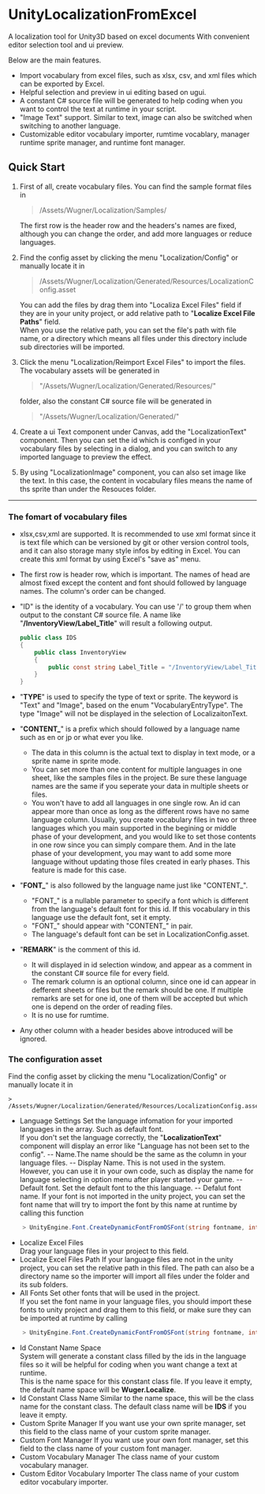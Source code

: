 # UnityLocalizationFromExcel
A localization tool for Unity3D based on excel documents With convenient editor selection tool and ui preview.

Below are the main features.
- Import vocabulary from excel files, such as xlsx, csv, and xml files which can be exported by Excel. 
- Helpful selection and preview in ui editing based on ugui.
- A constant C# source file will be generated to help coding when you want to control the text at runtime in your script.
- "Image Text" support. Similar to text, image can also be switched when switching to another language.
- Customizable editor vocabulary importer, rumtime vocablary, manager runtime sprite manager, and runtime font manager.

## Quick Start
1. First of all, create vocabulary files. You can find the sample format files in 
	> /Assets/Wugner/Localization/Samples/
	
	The first row is the header row and the headers's names are fixed, although you can change the order, and add more languages or reduce languages.
	
2. Find the config asset by clicking the menu "Localization/Config" or manually locate it in 
	> /Assets/Wugner/Localization/Generated/Resources/LocalizationConfig.asset
	
	You can add the files by drag them into "Localiza Excel Files" field if they are in your unity project, or add relative path to "**Localize Excel File Paths**" field.  
	When you use the relative path, you can set the file's path with file name, or a directory which means all files under this directory include sub directories will be imported.
	
3. Click the menu "Localization/Reimport Excel Files" to import the files. The vocabulary assets will be generated in 
	> "/Assets/Wugner/Localization/Generated/Resources/"  
	
	folder, also the constant C# source file will be generated in 
	> "/Assets/Wugner/Localization/Generated/"
	
4. Create a ui Text component under Canvas, add the "LocalizationText" component. Then you can set the id which is configed in your vocabulary files by selecting in a dialog, and you can switch to any imported language to preview the effect.
5. By using "LocalizationImage" component, you can also set image like the text. In this case, the content in vocabulary files means the name of ths sprite than under the Resouces folder.

***
### The fomart of vocabulary files
- xlsx,csv,xml are supported. It is recommended to use xml format since it is text file which can be versioned by git or other version control tools, and it can also storage many style infos by editing in Excel. You can create this xml format by using Excel's "save as" menu.
- The first row is header row, which is important. The names of head are almost fixed except the content and font should followed by language names. The column's order can be changed.
- "ID" is the identity of a vocabulary. You can use '/' to group them when output to the constant C# source file.
	A name like "**/InventoryView/Label_Title**" will result a following output.
		
	``` C#
	public class IDS
	{
		public class InventoryView
		{
			public const string Label_Title = "/InventoryView/Label_Title";
		}
	}
	```
- "**TYPE**" is used to specify the type of text or sprite. The keyword is "Text" and "Image", based on the enum "VocabularyEntryType".
		The type "Image" will not be displayed in the selection of LocalizaitonText.
- "**CONTENT_**" is a prefix which should followed by a language name such as en or jp or what ever you like.  
	- The data in this column is the actual text to display in text mode, or a sprite name in sprite mode.  
	- You can set more than one content for multiple languages in one sheet, like the samples files in the project. Be sure these language names are the same if you seperate your data in multiple sheets or files.  
	- You won't have to add all languages in one single row. An id can appear more than once as long as the different rows have no same language column. Usually, you create vocabulary files in two or three languages which you main supported in the begining or middle phase of your development, and you would like to set those contents in one row since you can simply compare them. And in the late phase of your development, you may want to add some more language without updating those files created in early phases. This feature is made for this case.
- "**FONT_**" is also followed by the language name just like "CONTENT_".  
	- "FONT_" is a nullable parameter to specify a font which is different from the language's default font for this id. If this vocabulary in this language use the default font, set it empty.   
	- "FONT_" should appear with "CONTENT_" in pair.  
	- The language's default font can be set in LocalizationConfig.asset.
- "**REMARK**" is the comment of this id.
	- It will displayed in id selection window, and appear as a comment in the constant C# source file for every field.
	- The remark column is an optional column, since one id can appear in defferent sheets or files but the remark should be one. If multiple remarks are set for one id, one of them will be accepted but which one is depend on the order of reading files.
	- It is no use for rumtime.
- Any other column with a header besides above introduced will be ignored.



### The configuration asset  
Find the config asset by clicking the menu "Localization/Config" or manually locate it in  
	
	> /Assets/Wugner/Localization/Generated/Resources/LocalizationConfig.asset
- Language Settings
Set the language infomation for your imported languages in the array. Such as default font.  
If you don't set the language correctly, the "**LocalizationText**" component will display an error like "Language has not been set to the config".
-- Name.The name should be the same as the column in your language files.
-- Display Name. This is not used in the system. However, you can use it in your own code, such as display the name for language selecting in option menu after player started your game.
-- Default font. Set the default font to the this language.
-- Defalut font name. If your font is not imported in the unity project, you can set the font name that will try to import the font by this name at runtime by calling this function
``` C#
	> UnityEngine.Font.CreateDynamicFontFromOSFont(string fontname, int size)
```
- Localize Excel Files  
Drag your language files in your project to this field.  
- Localize Excel Files Path
If your language files are not in the unity project, you can set the relative path in this filed. The path can also be a directory name so the importer will import all files under the folder and its sub folders.
- All Fonts
Set other fonts that will be used in the project.  
If you set the font name in your language files, you should import these fonts to unity project and drag them to this field, or make sure they can be imported at runtime by calling
``` C#
	> UnityEngine.Font.CreateDynamicFontFromOSFont(string fontname, int size)
```
- Id Constant Name Space  
System will generate a constant class filled by the ids in the language files so it will be helpful for coding when you want change a text at runtime.  
This is the name space for this constant class file. If you leave it empty, the default name space will be **Wuger.Localize**.
- Id Constant Class Name
Similar to the name space, this will be the class name for the constant class. The default class name will be **IDS** if you leave it empty.
- Custom Sprite Manager
If you want use your own sprite manager, set this field to the class name of your custom sprite manager.
- Custom Font Manager
If you want use your own font manager, set this field to the class name of your custom font manager.
- Custom Vocabulary Manager
The class name of your custom vocabulary manager.
- Custom Editor Vocabulary Importer
The class name of your custom editor vocabulary importer.

